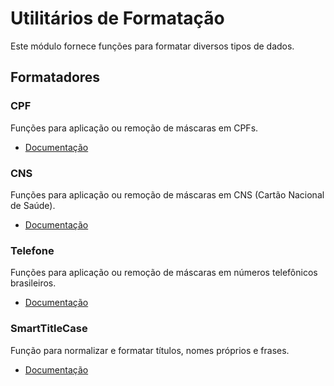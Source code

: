 # Utilitários de Formatação

Este módulo fornece funções para formatar diversos tipos de dados.

## Formatadores

### CPF

Funções para aplicação ou remoção de máscaras em CPFs.

- [Documentação](./cpf.md)

### CNS

Funções para aplicação ou remoção de máscaras em CNS (Cartão Nacional de Saúde).

- [Documentação](./cns.md)

### Telefone

Funções para aplicação ou remoção de máscaras em números telefônicos brasileiros.

- [Documentação](./phone.md)

### SmartTitleCase

Função para normalizar e formatar títulos, nomes próprios e frases.

- [Documentação](./smartTitleCase.md)
